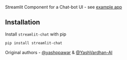 Streamlit Component for a Chat-bot UI - see [example app](https://share.streamlit.io/ai-yash/st-chat/main/examples/chatbot.py)


## Installation

Install `streamlit-chat` with pip
```bash
pip install streamlit-chat 
```


Original authors - [@yashppawar](https://github.com/yashppawar) & [@YashVardhan-AI](https://github.com/yashvardhan-ai)
